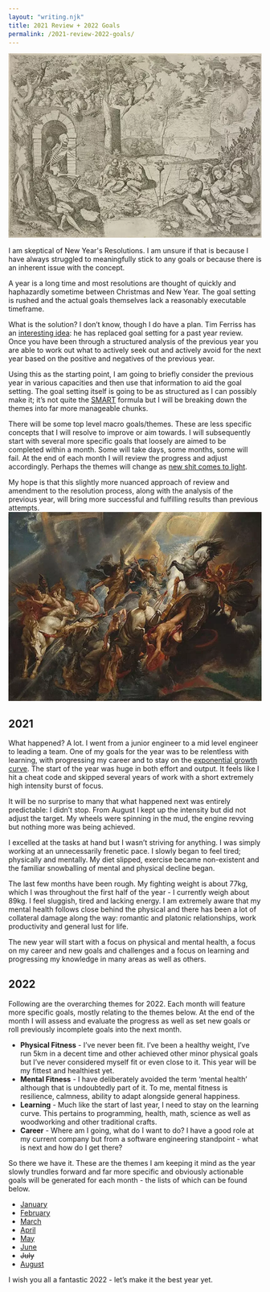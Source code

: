 ```yaml
---
layout: "writing.njk"
title: 2021 Review + 2022 Goals
permalink: /2021-review-2022-goals/
---
```


![The Aviary of Death by Giovani Paolo Cimerlini](/assets/images/aviaryofdeath.webp "The Aviary of Death by Giovani Paolo Cimerlini")

I am skeptical of New Year's Resolutions. I am unsure if that is because I have always struggled to meaningfully stick to any goals or because there is an inherent issue with the concept.

A year is a long time and most resolutions are thought of quickly and haphazardly sometime between Christmas and New Year. The goal setting is rushed and the actual goals themselves lack a reasonably executable timeframe.

What is the solution? I don’t know, though I do have a plan. Tim Ferriss has an [interesting idea](https://tim.blog/2021/12/27/past-year-review/): he has replaced goal setting for a past year review. Once you have been through a structured analysis of the previous year you are able to work out what to actively seek out and actively avoid for the next year based on the positive and negatives of the previous year.

Using this as the starting point, I am going to briefly consider the previous year in various capacities and then use that information to aid the goal setting. The goal setting itself is going to be as structured as I can possibly make it; it’s not quite the [SMART](https://en.wikipedia.org/wiki/SMART_criteria) formula but I will be breaking down the themes into far more manageable chunks.

There will be some top level macro goals/themes. These are less specific concepts that I will resolve to improve or aim towards. I will subsequently start with several more specific goals that loosely are aimed to be completed within a month. Some will take days, some months, some will fail. At the end of each month I will review the progress and adjust accordingly. Perhaps the themes will change as [new shit comes to light](https://www.youtube.com/watch?v=gbIv7W7rhx4).

My hope is that this slightly more nuanced approach of review and amendment to the resolution process, along with the analysis of the previous year, will bring more successful and fulfilling results than previous attempts.
![The Fall of Phaeton by Peter Paul Rubens](/assets/images/fallofphaeton.webp "The Fall of Phaeton by Peter Paul Rubens")

## 2021

What happened? A lot. I went from a junior engineer to a mid level engineer to leading a team. One of my goals for the year was to be relentless with learning, with progressing my career and to stay on the [exponential growth curve](https://blog.samaltman.com/how-to-be-successful). The start of the year was huge in both effort and output. It feels like I hit a cheat code and skipped several years of work with a short extremely high intensity burst of focus.

It will be no surprise to many that what happened next was entirely predictable: I didn’t stop. From August I kept up the intensity but did not adjust the target. My wheels were spinning in the mud, the engine revving but nothing more was being achieved.

I excelled at the tasks at hand but I wasn’t striving for anything. I was simply working at an unnecessarily frenetic pace. I slowly began to feel tired; physically and mentally. My diet slipped, exercise became non-existent and the familiar snowballing of mental and physical decline began.

The last few months have been rough. My fighting weight is about 77kg, which I was throughout the first half of the year - I currently weigh about 89kg. I feel sluggish, tired and lacking energy. I am extremely aware that my mental health follows close behind the physical and there has been a lot of collateral damage along the way: romantic and platonic relationships, work productivity and general lust for life.

The new year will start with a focus on physical and mental health, a focus on my career and new goals and challenges and a focus on learning and progressing my knowledge in many areas as well as others.

## 2022

Following are the overarching themes for 2022. Each month will feature more specific goals, mostly relating to the themes below. At the end of the month I will assess and evaluate the progress as well as set new goals or roll previously incomplete goals into the next month.

- <strong class='green-background'>Physical Fitness</strong> - I’ve never been fit. I’ve been a healthy weight, I’ve run 5km in a decent time and other achieved other minor physical goals but I’ve never considered myself fit or even close to it. This year will be my fittest and healthiest yet.
- <strong class='green-background'>Mental Fitness</strong> - I have deliberately avoided the term ‘mental health’ although that is undoubtedly part of it. To me, mental fitness is resilience, calmness, ability to adapt alongside general happiness.
- <strong class='green-background'>Learning</strong> - Much like the start of last year, I need to stay on the learning curve. This pertains to programming, health, math, science as well as woodworking and other traditional crafts.
- <strong class='green-background'>Career</strong> - Where am I going, what do I want to do? I have a good role at my current company but from a software engineering standpoint - what is next and how do I get there?

So there we have it. These are the themes I am keeping it mind as the year slowly trundles forward and far more specific and obviously actionable goals will be generated for each month - the lists of which can be found below.

- [January](/2022/january)
- [February](/2022/february)
- [March](/2022/march)
- [April](/2022/april)
- [May](/2022/may)
- [June](/2022/june)
- ~~July~~
- [August](/2022/august)

I wish you all a fantastic 2022 - let’s make it the best year yet.
